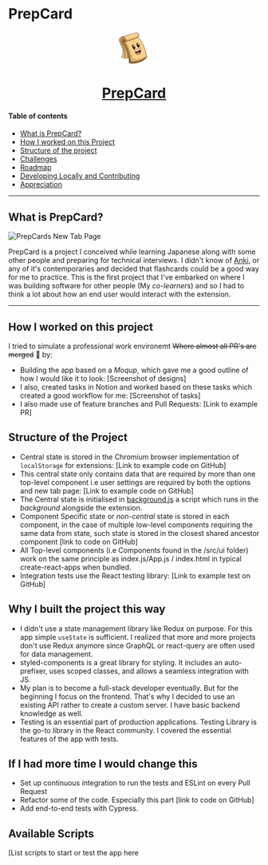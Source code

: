 # PrepCard

<div align="center">
    <a href="#">
        <img src="./public/images/devPrep128.png" width="64" height="64" alt="PrepCards">
    </a>
    <h1>
        <a href="#">
            PrepCard
        </a>
    </h1>
</div>

#### Table of contents

- [What is PrepCard?](#what-is-prepcard)
- [How I worked on this Project](#how-i-worked-on-this-project)
- [Structure of the project](#structure-of-the-project)
- [Challenges](#challenges)
- [Roadmap](#roadmap)
- [Developing Locally and Contributing](#developing-locally-and-contributing)
- [Appreciation](#appreciation)

---

## What is PrepCard?

<img src="./public/images/prepcard-newtab.png" alt="PrepCards New Tab Page">

PrepCard is a project I conceived while learning Japanese along with some other
people and preparing for technical interviews. I didn't know of
[Anki](https://ankiweb.net), or any of it's contemporaries and decided that
flashcards could be a good way for me to practice. This is the first project
that I've embarked on where I was building software for other people (My
_co-learners_) and so I had to think a lot about how an end user would interact
with the extension.

---

## How I worked on this project

I tried to simulate a professional work environemt ~~Where almost all PR's are
merged~~ 👀 by:

- Building the app based on a _Moqup_, which gave me a good outline of how I
  would like it to look: [Screenshot of designs]
- I also, created tasks in Notion and worked based on these tasks which created
  a good workflow for me: [Screenshot of tasks]
- I also made use of feature branches and Pull Requests: [Link to example PR]

## Structure of the Project

- Central state is stored in the Chromium browser implementation of
  `localStorage` for extensions: [Link to example code on GitHub]
- This central state only contains data that are required by more than one
  top-level component i.e user settings are required by both the options and new
  tab page: [Link to example code on GitHub]
- The Central state is initialised in [background.js]() a script which runs in
  the _background_ alongside the extension.
- Component Specific state or _non-central_ state is stored in each component,
  in the case of multiple low-level components requiring the same data from
  state, such state is stored in the closest shared ancestor component [link to
  code on GitHub]
- All Top-level components (i.e Components found in the /src/ui folder) work on
  the same principle as index.js/App.js / index.html in typical
  create-react-apps when bundled.
- Integration tests use the React testing library: [Link to example test on
  GitHub]

## Why I built the project this way

- I didn't use a state management library like Redux on purpose. For this app
  simple `useState` is sufficient. I realized that more and more projects don't
  use Redux anymore since GraphQL or react-query are often used for data
  management.
- styled-components is a great library for styling. It includes an
  auto-prefixer, uses scoped classes, and allows a seamless integration with JS.
- My plan is to become a full-stack developer eventually. But for the beginning
  I focus on the frontend. That's why I decided to use an existing API rather to
  create a custom server. I have basic backend knowledge as well.
- Testing is an essential part of production applications. Testing Library is
  the go-to library in the React community. I covered the essential features of
  the app with tests.

## If I had more time I would change this

- Set up continuous integration to run the tests and ESLint on every Pull
  Request
- Refactor some of the code. Especially this part [link to code on GitHub]
- Add end-to-end tests with Cypress.

## Available Scripts

[List scripts to start or test the app here
